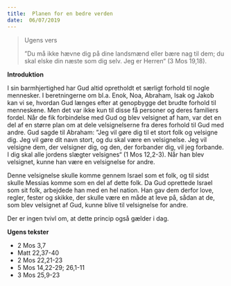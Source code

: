 ```yaml
---
title:  Planen for en bedre verden
date:  06/07/2019
---
```


> <p>Ugens vers</p>
> ”Du må ikke hævne dig på dine landsmænd eller bære nag til dem; du skal elske din næste som dig selv. Jeg er Herren“ (3 Mos 19,18).

**Introduktion**

I sin barmhjertighed har Gud altid opretholdt et særligt forhold til nogle mennesker. I beretningerne om bl.a. Enok, Noa, Abraham, Isak og Jakob kan vi se, hvordan Gud længes efter at genopbygge det brudte forhold til menneskene. Men det var ikke kun til disse få personer og deres familiers fordel. Når de fik forbindelse med Gud og blev velsignet af ham, var det en del af en større plan om at dele velsignelserne fra deres forhold til Gud med andre. Gud sagde til Abraham: ”Jeg vil gøre dig til et stort folk og velsigne dig. Jeg vil gøre dit navn stort, og du skal være en velsignelse. Jeg vil velsigne dem, der velsigner dig, og den, der forbander dig, vil jeg forbande. I dig skal alle jordens slægter velsignes“ (1 Mos 12,2-3). Når han blev velsignet, kunne han være en velsignelse for andre.

Denne velsignelse skulle komme gennem Israel som et folk, og til sidst skulle Messias komme som en del af dette folk. Da Gud oprettede Israel som sit folk, arbejdede han med en hel nation. Han gav dem derfor love, regler, fester og skikke, der skulle være en måde at leve på, sådan at de, som blev velsignet af Gud, kunne blive til velsignelse for andre.

Der er ingen tvivl om, at dette princip også gælder i dag.

**Ugens tekster**

- 2 Mos 3,7
- Matt 22,37-40
- 2 Mos 22,21-23
- 5 Mos 14,22-29; 26,1-11
- 3 Mos 25,9-23